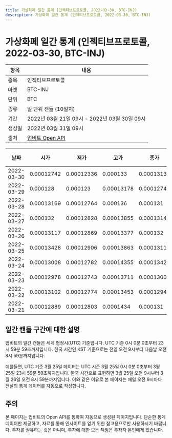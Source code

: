 ```yaml
---
title: 가상화폐 일간 통계 (인젝티브프로토콜, 2022-03-30, BTC-INJ)
description: 가상화폐 일간 통계 (인젝티브프로토콜, 2022-03-30, BTC-INJ)
---
```



가상화폐 일간 통계 (인젝티브프로토콜, 2022-03-30, BTC-INJ)
===

|항목|내용|
|--|--|
|종목|인젝티브프로토콜|
|마켓|BTC-INJ|
|단위|BTC|
|종류|일 단위 캔들 (10일치)|
|기간|2022년 03월 21일 09시 - 2022년 03월 30일 09시|
|생성일|2022년 03월 31일 09시|
|출처|[업비트 Open API](https://docs.upbit.com)|


|날짜|시가|저가|고가|종가|비고|
|--|--|--|--|--|--|
|2022-03-30|0.00012742|0.00012336|0.000133|0.00013138|    |
|2022-03-29|0.000128|0.000123|0.00013178|0.00012744|    |
|2022-03-28|0.00013169|0.00012764|0.000136|0.000131|    |
|2022-03-27|0.000132|0.00012828|0.00013855|0.0001314|    |
|2022-03-26|0.00013117|0.00012869|0.00013377|0.000132|    |
|2022-03-25|0.00013428|0.00012906|0.00013863|0.00013119|    |
|2022-03-24|0.00013008|0.00012782|0.00014355|0.00013428|    |
|2022-03-23|0.00012978|0.00012743|0.00013711|0.00013006|    |
|2022-03-22|0.00013102|0.00012774|0.00013453|0.00012942|    |
|2022-03-21|0.00012889|0.00012803|0.0001434|0.000131|    |


일간 캔들 구간에 대한 설명
---


업비트의 일간 캔들은 세계 협정시(UTC) 기준입니다. 
UTC 기준 0시 0분 0초부터 23시 59분 59초까지입니다. 
한국 시간인 KST 기준으로는 전일 오전 9시부터 다음날 오전 8시 59분까지입니다. 


예를들면, UTC 기준 3월 25일 데이터는 UTC 시준 3월 25일 0시 0분 0초부터 3월 25일 23시 59분 59초까지입니다. 
한국 시간으로 표현하면 3월 25일 오전 9시부터 3월 26일 오전 8시 59분까지입니다. 
이와 같은 이유로 본 페이지는 매일 오전 9시마다 전날의 통계 데이터를 자동으로 작성합니다. 


주의
---


본 페이지는 업비트의 Open API를 통하여 자동으로 생성된 페이지입니다. 
단순한 통계 데이터만 제공하고, 자료를 통해 인사이트를 얻기 위한 참고용으로만 사용하시기 바랍니다. 
투자를 권유하는 것은 아니며, 투자에 대한 모든 책임은 투자자 본인에게 있습니다. 
